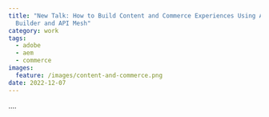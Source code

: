 ```yaml
---
title: "New Talk: How to Build Content and Commerce Experiences Using App
  Builder and API Mesh"
category: work
tags:
  - adobe
  - aem
  - commerce
images:
  feature: /images/content-and-commerce.png
date: 2022-12-07
---
```

.﻿...